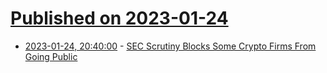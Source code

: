 # [Published on 2023-01-24](index.md)

* [2023-01-24, 20:40:00](https://tech.slashdot.org/story/23/01/24/1834236/sec-scrutiny-blocks-some-crypto-firms-from-going-public?utm_source=rss1.0mainlinkanon&utm_medium=feed) - [SEC Scrutiny Blocks Some Crypto Firms From Going Public](https://tech.slashdot.org/story/23/01/24/1834236/sec-scrutiny-blocks-some-crypto-firms-from-going-public?utm_source=rss1.0mainlinkanon&utm_medium=feed)
